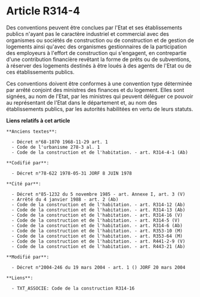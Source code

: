 # Article R314-4

Des conventions peuvent être conclues par l'Etat et ses établissements publics n'ayant pas le caractère industriel et
commercial avec des organismes ou sociétés de construction ou de construction et de gestion de logements ainsi qu'avec des
organismes gestionnaires de la participation des employeurs à l'effort de construction qui s'engagent, en contrepartie d'une
contribution financière revêtant la forme de prêts ou de subventions, à réserver des logements destinés à être loués à des
agents de l'Etat ou de ces établissements publics.

Ces conventions doivent être conformes à une convention type déterminée par arrêté conjoint des ministres des finances et du
logement. Elles sont signées, au nom de l'Etat, par les ministres qui peuvent déléguer ce pouvoir au représentant de l'Etat
dans le département et, au nom des établissements publics, par les autorités habilitées en vertu de leurs statuts.

**Liens relatifs à cet article**

	**Anciens textes**:

	  - Décret n°68-1070 1968-11-29 art. 1
	  - Code de l'urbanisme 278-3 al. 1
	  - Code de la construction et de l'habitation. - art. R314-4-1 (Ab)

	**Codifié par**:

	  - Décret n°78-622 1978-05-31 JORF 8 JUIN 1978

	**Cité par**:

	  - Décret n°85-1232 du 5 novembre 1985 - art. Annexe I, art. 3 (V)
	  - Arrêté du 4 janvier 1988 - art. 2 (Ab)
	  - Code de la construction et de l'habitation. - art. R314-12 (Ab)
	  - Code de la construction et de l'habitation. - art. R314-13 (Ab)
	  - Code de la construction et de l'habitation. - art. R314-16 (V)
	  - Code de la construction et de l'habitation. - art. R314-5 (V)
	  - Code de la construction et de l'habitation. - art. R314-6 (Ab)
	  - Code de la construction et de l'habitation. - art. R353-10 (M)
	  - Code de la construction et de l'habitation. - art. R353-64 (M)
	  - Code de la construction et de l'habitation. - art. R441-2-9 (V)
	  - Code de la construction et de l'habitation. - art. R443-21 (Ab)

	**Modifié par**:

	  - Décret n°2004-246 du 19 mars 2004 - art. 1 () JORF 20 mars 2004

	**Liens**:

	  - TXT_ASSOCIE: Code de la construction R314-16
